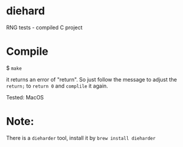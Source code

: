 # diehard
RNG tests - compiled C project

# Compile

$ `make`

it returns an error of "return". So just follow the message to adjust the `return;` to `return 0` and `complile` it again.

Tested: MacOS

# Note:

There is a `dieharder` tool, install it by `brew install dieharder`
